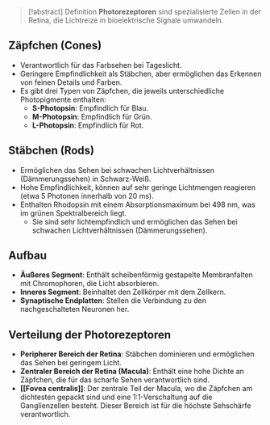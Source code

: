 > [!abstract] Definition
>  **Photorezeptoren** sind spezialisierte Zellen in der Retina, die Lichtreize in bioelektrische Signale umwandeln.
## Zäpfchen (Cones)
- Verantwortlich für das Farbsehen bei Tageslicht.
- Geringere Empfindlichkeit als Stäbchen, aber ermöglichen das Erkennen von feinen Details und Farben.
- Es gibt drei Typen von Zäpfchen, die jeweils unterschiedliche Photopigmente enthalten:
	- **S-Photopsin**: Empfindlich für Blau.
	- **M-Photopsin**: Empfindlich für Grün.
	- **L-Photopsin**: Empfindlich für Rot.
## Stäbchen (Rods)
- Ermöglichen das Sehen bei schwachen Lichtverhältnissen (Dämmerungssehen) in Schwarz-Weiß.
- Hohe Empfindlichkeit, können auf sehr geringe Lichtmengen reagieren (etwa 5 Photonen innerhalb von 20 ms).
- Enthalten Rhodopsin mit einem Absorptionsmaximum bei 498 nm, was im grünen Spektralbereich liegt.
	- Sie sind sehr lichtempfindlich und ermöglichen das Sehen bei schwachen Lichtverhältnissen (Dämmerungssehen).
## Aufbau
- **Äußeres Segment**: Enthält scheibenförmig gestapelte Membranfalten mit Chromophoren, die Licht absorbieren.
- **Inneres Segment**: Beinhaltet den Zellkörper mit dem Zellkern.
- **Synaptische Endplatten**: Stellen die Verbindung zu den nachgeschalteten Neuronen her.
## Verteilung der Photorezeptoren
- **Peripherer Bereich der Retina**: Stäbchen dominieren und ermöglichen das Sehen bei geringem Licht.
- **Zentraler Bereich der Retina (Macula)**: Enthält eine hohe Dichte an Zäpfchen, die für das scharfe Sehen verantwortlich sind.
- **[[Fovea centralis]]**: Der zentrale Teil der Macula, wo die Zäpfchen am dichtesten gepackt sind und eine 1:1-Verschaltung auf die Ganglienzellen besteht. Dieser Bereich ist für die höchste Sehschärfe verantwortlich.